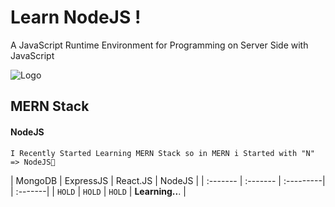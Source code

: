 
# Learn NodeJS ! 

A JavaScript Runtime Environment for Programming on Server Side with JavaScript





![Logo](https://miro.medium.com/v2/resize:fit:800/1*dspCRVCpRgFRaUozxDpucA.png)


## MERN Stack

#### NodeJS

```http
I Recently Started Learning MERN Stack so in MERN i Started with "N" => NodeJS💚
```

| MongoDB | ExpressJS | React.JS | NodeJS |
| :------- | :------- | :---------| | :-------|
| `HOLD` | `HOLD` | `HOLD` | **Learning..**. |

